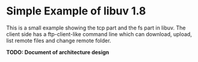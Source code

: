 Simple Example of libuv 1.8
============================
This is a small example showing the tcp part and the fs part in libuv.
The client side has a ftp-client-like command line which can download, upload, list remote files and change remote folder.

**TODO: Document of architecture design**